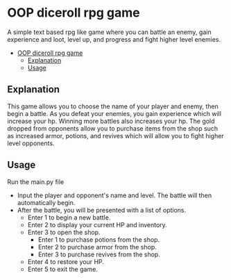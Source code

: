 # OOP diceroll rpg game
A simple text based rpg like game where you can battle an enemy, gain experience and loot, level up, and progress and fight higher level enemies.

- [OOP diceroll rpg game](#oop-diceroll-rpg-game)
    - [Explanation](#explanation)
    - [Usage](#usage)

## Explanation
This game allows you to choose the name of your player and enemy, then begin a battle. As you defeat your enemies, you gain experience which will increase your hp. Winning more battles also increases your hp. The gold dropped from opponents allow you to purchase items from the shop such as increased armor, potions, and revives which will allow you to fight higher level opponents.

## Usage
Run the main.py file
* Input the player and opponent's name and level. The battle will then automatically begin.
* After the battle, you will be presented with a list of options.
    * Enter 1 to begin a new battle.
    * Enter 2 to display your current HP and inventory.
    * Enter 3 to open the shop.
        * Enter 1 to purchase potions from the shop.
        * Enter 2 to purchase armor from the shop.
        * Enter 3 to purchase revives from the shop.
    * Enter 4 to restore your HP.
    * Enter 5 to exit the game.